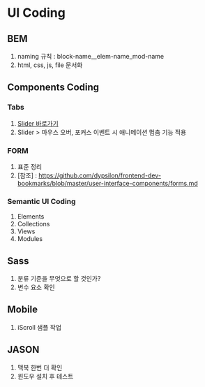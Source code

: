 # UI Coding

## BEM
1. naming 규칙 : block-name__elem-name_mod-name
2. html, css, js, file 문서화



## Components Coding

### Tabs 
1. [Slider 바로가기](http://thegi01.github.io/ui/component/tabs/slider.html)
2. Slider > 마우스 오버, 포커스 이벤트 시 애니메이션 멈춤 기능 적용



### FORM
1. 표준 정리
2. [참조] : https://github.com/dypsilon/frontend-dev-bookmarks/blob/master/user-interface-components/forms.md


### Semantic UI Coding
1. Elements 
2. Collections
3. Views
4. Modules



## Sass
1. 분류 기준을 무엇으로 할 것인가?
2. 변수 요소 확인



## Mobile
1. iScroll 샘플 작업



## JASON 
1. 맥북 한번 더 확인
2. 윈도우 설치 후 테스트 



